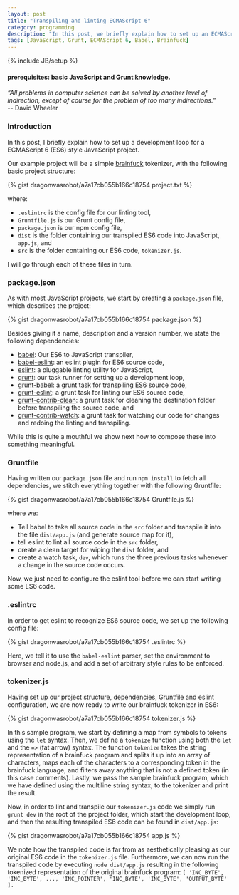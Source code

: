 ```yaml
---
layout: post
title: "Transpiling and linting ECMAScript 6"
category: programming
description: "In this post, we briefly explain how to set up an ECMAScript 6 project."
tags: [JavaScript, Grunt, ECMAScript 6, Babel, Brainfuck]
---
```


{% include JB/setup %}

#### prerequisites: basic JavaScript and Grunt knowledge.

*“All problems in computer science can be solved by another level of
 indirection, except of course for the problem of too many
 indirections.”*<br/>
-- David Wheeler

### Introduction

In this post, I briefly explain how to set up a development loop for a
ECMAScript 6 (ES6) style JavaScript project.

Our example project will be a simple
[brainfuck](http://en.wikipedia.org/wiki/Brainfuck) tokenizer, with the
following basic project structure:

{% gist dragonwasrobot/a7a17cb055b166c18754 project.txt %}

where:

- `.eslintrc` is the config file for our linting tool,
- `Gruntfile.js` is our Grunt config file,
- `package.json` is our npm config file,
- `dist` is the folder containing our transpiled ES6 code into
  JavaScript, `app.js`, and
- `src` is the folder containing our ES6 code, `tokenizer.js`.

I will go through each of these files in turn.

### package.json

As with most JavaScript projects, we start by creating a `package.json` file,
which describes the project:

{% gist dragonwasrobot/a7a17cb055b166c18754 package.json %}

Besides giving it a name, description and a version number, we state the
following dependencies:

- [babel](https://github.com/babel/babel/): Our ES6 to JavaScript transpiler,
- [babel-eslint](https://github.com/babel/babel-eslint): an eslint plugin for
  ES6 source code,
- [eslint](https://github.com/eslint/eslint): a pluggable linting utility for
  JavaScript,
- [grunt](https://github.com/gruntjs/grunt): our task runner for setting up a
  development loop,
- [grunt-babel](https://github.com/babel/grunt-babel): a grunt task for
  transpiling ES6 source code,
- [grunt-eslint](https://github.com/sindresorhus/grunt-eslint): a grunt task for
  linting our ES6 source code,
- [grunt-contrib-clean](https://github.com/gruntjs/grunt-contrib-clean): a grunt
  task for cleaning the destination folder before transpiling the source code,
  and
- [grunt-contrib-watch](https://github.com/gruntjs/grunt-contrib-watch): a grunt
  task for watching our code for changes and redoing the linting and
  transpiling.

While this is quite a mouthful we show next how to compose these into something
meaningful.

### Gruntfile

Having written our `package.json` file and run `npm install` to fetch all
dependencies, we stitch everything together with the following Gruntfile:

{% gist dragonwasrobot/a7a17cb055b166c18754 Gruntfile.js %}

where we:

- Tell babel to take all source code in the `src` folder and transpile it into
  the file `dist/app.js` (and generate source map for it),
- tell eslint to lint all source code in the `src` folder,
- create a clean target for wiping the `dist` folder, and
- create a watch task, `dev`, which runs the three previous tasks whenever a
  change in the source code occurs.

Now, we just need to configure the eslint tool before we can start writing some
ES6 code.

### .eslintrc
In order to get eslint to recognize ES6 source code, we set up the following
config file:

{% gist dragonwasrobot/a7a17cb055b166c18754 .eslintrc %}

Here, we tell it to use the `babel-eslint` parser, set the environment to
browser and node.js, and add a set of arbitrary style rules to be enforced.

### tokenizer.js
Having set up our project structure, dependencies, Gruntfile and eslint
configuration, we are now ready to write our brainfuck tokenizer in ES6:

{% gist dragonwasrobot/a7a17cb055b166c18754 tokenizer.js %}

In this sample program, we start by defining a map from symbols to tokens using
the `let` syntax. Then, we define a `tokenize` function using both the `let` and
the `=>` (fat arrow) syntax. The function `tokenize` takes the string
representation of a brainfuck program and splits it up into an array of
characters, maps each of the characters to a corresponding token in the
brainfuck language, and filters away anything that is not a defined token (in
this case comments). Lastly, we pass the sample brainfuck program, which we have
defined using the multiline string syntax, to the tokenizer and print the
result.

Now, in order to lint and transpile our `tokenizer.js` code we simply run `grunt
dev` in the root of the project folder, which start the development loop, and
then the resulting transpiled ES6 code can be found in `dist/app.js`:

{% gist dragonwasrobot/a7a17cb055b166c18754 app.js %}

We note how the transpiled code is far from as aesthetically pleasing as our
original ES6 code in the `tokenizer.js` file. Furthermore, we can now run the
transpiled code by executing `node dist/app.js` resulting in the following
tokenized representation of the original brainfuck program:
`[ 'INC_BYTE', 'INC_BYTE', ..., 'INC_POINTER', 'INC_BYTE', 'INC_BYTE', 'OUTPUT_BYTE' ].`
